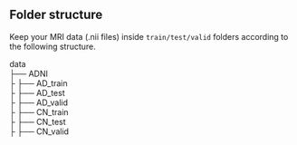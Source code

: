 ## Folder structure
Keep your MRI data (.nii files) inside `train/test/valid` folders according to the following structure. 

data  
├── ADNI    
├  ├── AD_train   
├  ├── AD_test    
├  ├── AD_valid   
├  ├── CN_train   
├  ├── CN_test   
├  ├── CN_valid   


